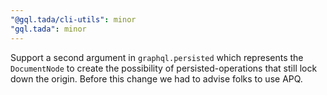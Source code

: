 ```yaml
---
"@gql.tada/cli-utils": minor
"gql.tada": minor
---
```


Support a second argument in `graphql.persisted` which represents the `DocumentNode` to create the possibility of persisted-operations that still lock down the origin. Before this change we had to advise folks to use APQ.
